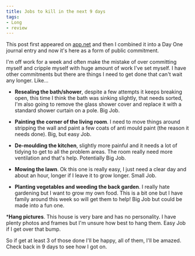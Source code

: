 ```yaml
---
title: Jobs to kill in the next 9 days
tags:
- Long
- review
---
```


This post first appeared on [app.net](http://app.net) and then I combined it into a Day One journal entry and now it's here as a form of public commitment.

I'm off work for a week and often make the mistake of over committing myself and cripple myself with huge amount of work I've set myself. I have other commitments but there are things I need to get done that can't wait any longer. Like...

* **Resealing the bath/shower**, despite a few attempts it keeps breaking open, this time I think the bath was sinking slightly, that needs sorted, I'm also going to remove the glass shower cover and replace it with a standard shower curtain on a pole. 
Big Job.

* **Painting the corner of the living room**. I need to move things around stripping the wall and paint a few coats of anti mould paint (the reason it needs done). 
Big, but easy Job.

* **De-moulding the kitchen**, slightly more painful and it needs a lot of tidying to get to all the problem areas. The room really need more ventilation and that's help. 
Potentially Big Job.

* **Mowing the lawn**. Ok this one is really easy, I just need a clear day and about an hour, longer if I leave it to grow longer. 
Small Job.

* **Planting vegetables and weeding the back garden**. I really hate gardening but I want to grow my own food. This is a bit one but I have family around this week so will get them to help! 
Big Job but could be made into a fun one.

***Hang pictures**. This house is very bare and has no personality. I have plenty photos and frames but I'm unsure how best to hang them. 
Easy Job if I get over that bump.

So if get at least 3 of those done I'll be happy, all of them, I'll be amazed. Check back in 9 days to see how I got on.
